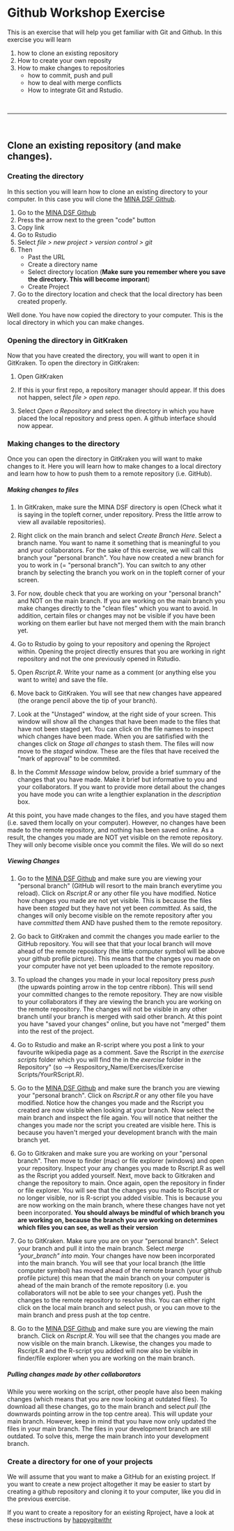 # Github Workshop Exercise 

This is an exercise that will help you get familiar with Git and Github. In this exercise you will learn

1. how to clone an existing repository
2. How to create your own reposity
3. How to make changes to repositories
	* how to commit, push and pull
	* how to deal with merge conflicts
	* How to integrate Git and Rstudio. 


<br>

---------------
	
<br>
		
## Clone an existing repository (and make changes).

### Creating the directory

In this section you will learn how to clone an existing directory to your computer. In this case you will clone the [MINA DSF Github](https://github.com/SimonSchowanek/MINA_DSF).

1. Go to the [MINA DSF Github](https://github.com/SimonSchowanek/MINA_DSF)
2. Press the arrow next to the green "code" button
2. Copy link
4. Go to Rstudio
5. Select *file > new project > version control > git*
6. Then
	* Past the URL
	* Create a directory name
	* Select directory location (**Make sure you remember where you save the directory. This will become imporant**)
	* Create Project
7. Go to the directory location and check that the local directory has been created properly.

Well done. You have now copied the directory to your computer. This is the local directory in which you can make changes. 	


### Opening the directory in GitKraken
Now that you have created the directory, you will want to open it in GitKraken. To open the directory in GitKraken: 

1. Open GitKraken
 
2. If this is your first repo, a repository manager should appear. If this does not happen, select *file > open repo*.
3. Select *Open a Repository* and select the directory in which you have placed the local repository and press open. A github interface should now appear. 


### Making changes to the directory

Once you can open the directory in GitKraken you will want to make changes to it. Here you will learn how to make changes to a local directory and learn how to how to push them to a remote repository (i.e. GitHub).

##### Making changes to files
 
1. In GitKraken, make sure the MINA DSF directory is open (Check what it is saying in the topleft corner, under repository. Press the little arrow to view all available repositories). 


2. Right click on the main branch and select *Create Branch Here*. Select a branch name. You want to name it something that is meaningful to you and your collaborators. For the sake of this exercise, we will call this branch your "personal branch". You have now created a new branch for you to work in (= "personal branch"). You can switch to any other branch by selecting the branch you work on in the topleft corner of your screen. 

3. For now, double check that you are working on your "personal branch" and NOT on the main branch. If you are working on the main branch you make changes directly to the "clean files" which you want to avoid. In addition, certain files or changes may not be visible if you have been working on them earlier but have not merged them with the main branch yet. 

4. Go to Rstudio by going to your repository and opening the Rproject within. Opening the project directly ensures that you are working in right repository and not the one previously opened in Rstudio. 
5. Open *Rscript.R*. Write your name as a comment (or anything else you want to write) and save the file.
6. Move back to GitKraken. You will see that new changes have appeared (the orange pencil above the tip of your branch). 
7. Look at the "Unstaged" window, at the right side of your screen. This window will show all the changes that have been made to the files that have not been staged yet. You can click on the file names to inspect which changes have been made. When you are satifisfied with the changes click on *Stage all changes* to stash them. The files will now move to the *staged* window. These are the files that have received the "mark of approval" to be commited. 
8. In the *Commit Message* window below, provide a brief summary of the changes that you have made. Make it brief but informative to you and your collaborators. If you want to provide more detail about the changes you have mode you can write a lengthier explanation in the *description* box. 

At this point, you have made changes to the files, and you have staged them (i.e. saved them locally on your computer). However, no changes have been made to the remote repository, and nothing has been saved online. As a result, the changes you made are NOT yet visible on the remote repository. They will only become visible once you commit the files. We will do so next 

##### Viewing Changes

1. Go to the [MINA DSF Github](https://github.com/SimonSchowanek/MINA_DSF) and make sure you are viewing your "personal branch" (GitHub will resort to the main branch everytime you reload). Click on *Rscript.R* or any other file you have modified. Notice how changes you made are not yet visible. This is because the files have been *staged* but they have not yet been *committed*. As said, the changes will only become visible on the remote repository after you have *committed* them AND have pushed them to the remote repository. 

2. Go back to GitKraken and commit the changes you made earlier to the GitHub repository. You will see that that your local branch will move ahead of the remote repository (the little computer symbol will be above your github profile picture). This means that the changes you made on your computer have not yet been uploaded to the remote repository.
3. To upload the changes you made in your local repository press *push* (the upwards pointing arrow in the top centre ribbon). This will send your committed changes to the remote repository. They are now visible to your collaborators if they are viewing the branch you are working on the remote repository. The changes will not be visible in any other branch until your branch is merged with said other branch. At this point you have "saved your changes" online, but you have not "merged" them into the rest of the project.  
4. Go to Rstudio and make an R-script where you post a link to your favourite wikipedia page as a comment. Save the Rscript in the *exercise scripts* folder which you will find the in the *exercise* folder in the Repository" (so --> Respository_Name/Exercises/Exercise Scripts/YourRScript.R). 

5. Go to the [MINA DSF Github](https://github.com/SimonSchowanek/MINA_DSF) and make sure the branch you are viewing your "personal branch". Click on *Rscript.R* or any other file you have modified. Notice how the changes you made and the Rscript you created are now visible when looking at your branch. Now select the main branch and inspect the file again. You will notice that neither the changes you made nor the script you created are visible here. This is because you haven't merged your development branch with the main branch yet.
6. Go to Gitkraken and make sure you are working on your "personal branch". Then move to finder (mac) or file explorer (windows) and open your repository. Inspect your any changes you made to Rscript.R as well as the Rscript you added yourself. Next, move back to Gitkraken and change the repository to main. Once again, open the repository in finder or file explorer. You will see that the changes you made to Rscript.R or no longer visible, nor is R-script you added visible. This is because you are now working on the main branch, where these changes have not yet been incorporated. **You should always be mindful of which branch you are working on, because the branch you are working on determines which files you can see, as well as their version**

7. Go to GitKraken. Make sure you are on your "personal branch". Select your branch and pull it into the main branch. Select *merge "your_branch" into main*. Your changes have now been incorporated into the main branch. You will see that your local branch (the little computer symbol) has moved ahead of the remote branch (your github profile picture) this mean that the main branch on your computer is ahead of the main branch of the remote repository (i.e. you collaborators will not be able to see your changes yet). Push the changes to the remote repository to resolve this. You can either right click on the local main branch and select push, or you can move to the main branch and press push at the top centre. 
8. Go to the [MINA DSF Github](https://github.com/SimonSchowanek/MINA_DSF) and make sure you are viewing the main branch. Click on *Rscript.R*. You will see that the changes you made are now visible on the main branch. Likewise, the changes you made to Rscript.R and the R-script you added will now also be visible in finder/file explorer when you are working on the main branch. 

##### Pulling changes made by other collaborators

While you were working on the script, other people have also been making changes (which means that you are now looking at outdated files). To download all these changes, go to the main branch and select *pull* (the downwards pointing arrow in the top centre area). This will update your main branch. However, keep in mind that you have now only updated the files in your main branch. The files in your development branch are still outdated. To solve this, merge the main branch into your development branch. 


### Create a directory for one of your projects

We will assume that you want to make a GitHub for an existing project. If you want to create a new project altogether it may be easier to start by creating a github repository and cloning it to your computer, like you did in the previous exercise. 

If you want to create a repository for an existing Rproject, have a look at these insctructions by [happygitwithr](https://happygitwithr.com/existing-github-first.html)
